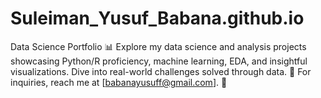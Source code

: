 # Suleiman_Yusuf_Babana.github.io
Data Science Portfolio 📊 Explore my data science and analysis projects showcasing Python/R proficiency, machine learning, EDA, and insightful visualizations. Dive into real-world challenges solved through data. 🚀  For inquiries, reach me at [babanayusuff@gmail.com]. 📧
